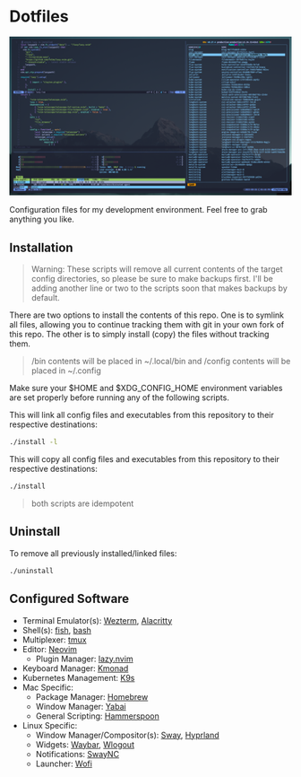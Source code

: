 # Dotfiles

![screenshot](assets/screenshot.png)

Configuration files for my development environment. Feel free to grab anything you like.

## Installation

>Warning: These scripts will remove all current contents of the target config directories, so please be sure to make backups first. I'll be adding another line or two to the scripts soon that makes backups by default.

There are two options to install the contents of this repo. One is to symlink all files, allowing you to continue tracking them with git in your own fork of this repo. The other is to simply install (copy) the files without tracking them. 

>/bin contents will be placed in ~/.local/bin and /config contents will be placed in ~/.config

Make sure your $HOME and $XDG_CONFIG_HOME environment variables are set properly before running any of the following scripts.

This will link all config files and executables from this repository to their respective destinations:
```bash
./install -l
```
This will copy all config files and executables from this repository to their respective destinations:
```bash
./install
```
>both scripts are idempotent

## Uninstall

To remove all previously installed/linked files:
```bash
./uninstall
```

## Configured Software

* Terminal Emulator(s): [Wezterm](https://wezfurlong.org/wezterm), [Alacritty](https://alacritty.org)
* Shell(s): [fish](https://fishshell.com), [bash](https://www.gnu.org/software/bash)
* Multiplexer: [tmux](https://github.com/tmux/tmux/wiki)
* Editor: [Neovim](https://neovim.io)
    * Plugin Manager: [lazy.nvim](https://github.com/folke/lazy.nvim)
* Keyboard Manager: [Kmonad](https://github.com/kmonad/kmonad)
* Kubernetes Management: [K9s](https://k9scli.io)
* Mac Specific:
    * Package Manager: [Homebrew](https://brew.sh)
    * Window Manager: [Yabai](https://github.com/koekeishiya/yabai)
    * General Scripting: [Hammerspoon](https://www.hammerspoon.org/)
* Linux Specific:
    * Window Manager/Compositor(s): [Sway](https://swaywm.org), [Hyprland](https://hyprland.org) 
    * Widgets: [Waybar](https://github.com/alexays/waybar), [Wlogout](https://github.com/ArtsyMacaw/wlogout)
    * Notifications: [SwayNC](https://github.com/ErikReider/SwayNotificationCenter)
    * Launcher: [Wofi](https://hg.sr.ht/~scoopta/wofi)
